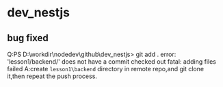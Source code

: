# dev_nestjs
## bug fixed
Q:PS D:\workdir\nodedev\github\dev_nestjs> git add .
error: 'lesson1/backend/' does not have a commit checked out
fatal: adding files failed
A:create `lesson1\backend` directory in remote repo,and git clone it,then repeat the push process. 
